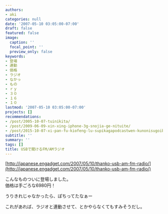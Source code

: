 ```yaml
---
authors:
- aki
categories: null
date: '2007-05-10 03:05:00-07:00'
draft: false
featured: false
image:
  caption: ''
  focal_point: ''
  preview_only: false
keywords:
- 登場
- 連動
- 価格
- ラジオ
- なかっ
- もの
- ｒｙ
- ３０
- １６
- １０
lastmod: '2007-05-10 03:05:00-07:00'
projects: []
recommendations:
- /post/2005-10-07-tuinikita/
- /post/2009-06-09-xin-xing-iphone-3g-snojia-ge-nituite/
- /post/2015-10-07-xi-pan-fu-kiofeng-lu-supikagapodcastwen-kunonisugoibian-li/
subtitle: ''
summary: ''
tags: []
title: USBで聞けるFM/AMラジオ
---
```


[http://japanese.engadget.com/2007/05/10/thanko-usb-am-fm-radio/](http://japanese.engadget.com/2007/05/10/thanko-usb-am-fm-radio/)  
  
こんなものついに登場しました。  
価格は手ごろな6980円！  
  
うりきれじゃなかったら、ぽちってたなぁー  
  
  
これがあれば、ラジオと連動させて、とかやらなくてもすみそうだし。